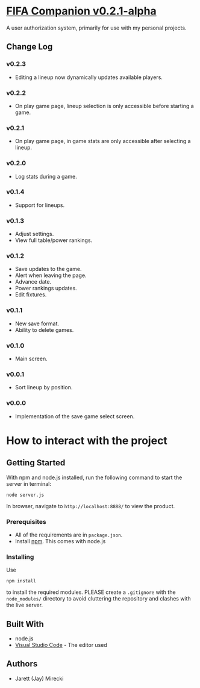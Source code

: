 # [FIFA Companion v0.2.1-alpha](https://fifa-companion.herokuapp.com)

A user authorization system, primarily for use with my personal projects.

## Change Log
### v0.2.3
* Editing a lineup now dynamically updates available players.
### v0.2.2
* On play game page, lineup selection is only accessible before starting a game.
### v0.2.1
* On play game page, in game stats are only accessible after selecting a lineup.
### v0.2.0
* Log stats during a game.
### v0.1.4
* Support for lineups.
### v0.1.3
* Adjust settings.
* View full table/power rankings.
### v0.1.2
* Save updates to the game.
* Alert when leaving the page.
* Advance date.
* Power rankings updates.
* Edit fixtures.
### v0.1.1
* New save format.
* Ability to delete games.
### v0.1.0
* Main screen.
### v0.0.1
* Sort lineup by position.
### v0.0.0
* Implementation of the save game select screen.


# How to interact with the project
## Getting Started

With npm and node.js installed, run the following command to start the server in terminal:
```
node server.js
```
In browser, navigate to `http://localhost:8888/` to view the product.

### Prerequisites

* All of the requirements are in `package.json`. 
* Install [npm](https://www.npmjs.com/). This comes with node.js

### Installing

Use
```
npm install
```
to install the required modules. PLEASE create a `.gitignore` with the `node_modules/` directory to avoid cluttering the repository and clashes with the live server.

## Built With

* node.js
* [Visual Studio Code](https://code.visualstudio.com/) - The editor used

## Authors

* Jarett (Jay) Mirecki
